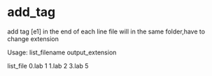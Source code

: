 # add_tag
add tag [e1] in the end of each line
file will in the same folder,have to change extension

Usage: list_filename output_extension

list_file
0.lab 1
1.lab 2
3.lab 5
